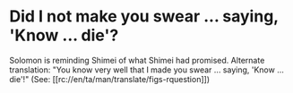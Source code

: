 # Did I not make you swear ... saying, 'Know ... die'?

Solomon is reminding Shimei of what Shimei had promised. Alternate translation: "You know very well that I made you swear ... saying, 'Know ... die'!" (See: [[rc://en/ta/man/translate/figs-rquestion]])

